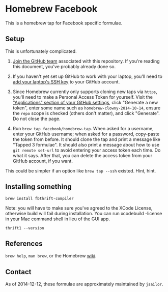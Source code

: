 Homebrew Facebook
=================

This is a homebrew tap for Facebook specific formulae.

Setup
-----

This is unfortunately complicated.

1. [Join the GitHub team][team] associated with this repository. If you're
reading this document, you've probably already done so.

2. If you haven't yet set up GitHub to work with your laptop, you'll need to
[add your laptop's SSH key][ssh] to your GitHub account.

3. Since Homebrew currently only supports cloning new taps via `https`, you'll
need to make a Personal Access Token for yourself. Visit the ["Applications"
section of your GitHub settings][token], click "Generate a new token", enter
some name such as `homebrew-clowny-2014-10-14`, ensure the `repo` scope is
checked (others don't matter), and click "Generate". Do not close the page.

4. Run `brew tap facebook/homebrew-tap`. When asked for a username, enter your
GitHub username; when asked for a password, copy-paste the token from before.
It should clone the tap and print a message like "Tapped 3 formulae". It should
also print a message about how to use `git remote set-url` to avoid entering
your access token each time. Do what it says. After that, you can delete the
access token from your GitHub account, if you want.

This could be simpler if an option like `brew tap --ssh` existed. Hint, hint.

Installing something
--------------------

    brew install fbthrift-compiler

Note: you will have to make sure you've agreed to the XCode License, otherwise build will fail during installation. You can run xcodebuild -license in your Mac command shell in lieu of the GUI app.

    thrift1 --version

References
----------
`brew help`, `man brew`, or the Homebrew [wiki][].

[team]: https://our.intern.facebook.com/intern/opensource/team/?tid=1079344
[ssh]: https://github.com/settings/ssh
[token]: https://github.com/settings/applications#personal-access-tokens
[wiki]:http://wiki.github.com/mxcl/homebrew

Contact
-------

As of 2014-12-12, these formulae are approximately maintained by
`jsailor`.

